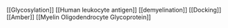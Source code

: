 [[Glycosylation]]
[[Human leukocyte antigen]]
[[demyelination]]
[[Docking]]
[[Amber]]
[[Myelin Oligodendrocyte Glycoprotein]]
